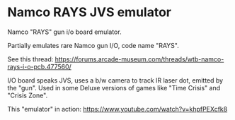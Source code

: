 # Namco RAYS JVS emulator
Namco "RAYS" gun i/o board emulator.

Partially emulates rare Namco gun I/O, code name "RAYS".

See this thread: https://forums.arcade-museum.com/threads/wtb-namco-rays-i-o-pcb.477560/

I/O board speaks JVS, uses a b/w camera to track IR laser dot, emitted by the "gun".
Used in some Deluxe versions of games like "Time Crisis" and "Crisis Zone".

This "emulator" in action:
https://www.youtube.com/watch?v=khpfPEXcfk8



